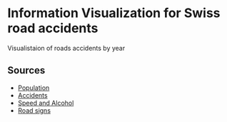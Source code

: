 # Information Visualization for Swiss road accidents #

Visualistaion of roads accidents by year

## Sources ##
- [Population](http://www.bfs.admin.ch/bfs/portal/fr/index/themen/01/02/blank/key/raeumliche_verteilung/kantone__gemeinden.html)
- [Accidents](http://www.bfs.admin.ch/bfs/portal/fr/index/themen/11/06/blank/01/aktuel.html)
- [Speed and Alcohol](http://www.bfu.ch/fr/le-bpa/a-propos-du-bpa/historique)
- [Road signs](https://commons.wikimedia.org/wiki/Road_signs_in_Switzerland)
